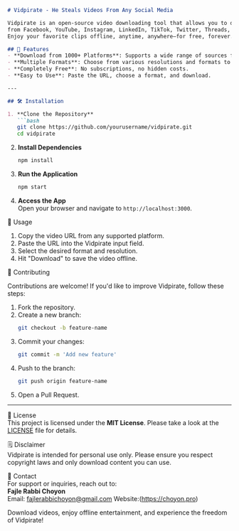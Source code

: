 ```markdown
# Vidpirate - He Steals Videos From Any Social Media  

Vidpirate is an open-source video downloading tool that allows you to download videos
from Facebook, YouTube, Instagram, LinkedIn, TikTok, Twitter, Threads, and over 1000+ sources. Paste the link, select your format, and hit download.
Enjoy your favorite clips offline, anytime, anywhere—for free, forever.  

## 🚀 Features  
- **Download from 1000+ Platforms**: Supports a wide range of sources for seamless video downloading.  
- **Multiple Formats**: Choose from various resolutions and formats to fit your preferences.  
- **Completely Free**: No subscriptions, no hidden costs.  
- **Easy to Use**: Paste the URL, choose a format, and download.  

---

## 🛠️ Installation  

1. **Clone the Repository**  
   ```bash  
   git clone https://github.com/yourusername/vidpirate.git  
   cd vidpirate  
   ```  

2. **Install Dependencies**  
   ```bash  
   npm install  
   ```  

3. **Run the Application**  
   ```bash  
   npm start  
   ```  

4. **Access the App**  
   Open your browser and navigate to `http://localhost:3000`.  

📂 Usage  

1. Copy the video URL from any supported platform.  
2. Paste the URL into the Vidpirate input field.  
3. Select the desired format and resolution.  
4. Hit "Download" to save the video offline.

🤝 Contributing  

Contributions are welcome! 
If you'd like to improve Vidpirate, follow these steps:  

1. Fork the repository.  
2. Create a new branch:  
   ```bash  
   git checkout -b feature-name  
   ```  
3. Commit your changes:  
   ```bash  
   git commit -m 'Add new feature'  
   ```  
4. Push to the branch:  
   ```bash  
   git push origin feature-name  
   ```  
5. Open a Pull Request.  

---

📜 License  
This project is licensed under the **MIT License**. Please take a look at the [LICENSE](LICENSE) file for details.

🗒️ Disclaimer  
Vidpirate is intended for personal use only. Please ensure you respect copyright laws and only download content you can use.  

📧 Contact  
For support or inquiries, reach out to:  
**Fajle Rabbi Choyon**  
Email: fajlerabbichoyon@gmail.com
Website:(https://choyon.pro)  

Download videos, enjoy offline entertainment, and experience the freedom of Vidpirate!
